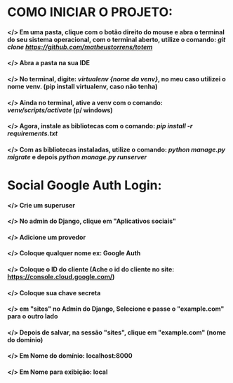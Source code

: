 # COMO INICIAR O PROJETO:
#### </> Em uma pasta, clique com o botão direito do mouse e abra o terminal do seu sistema operacional, com o terminal aberto, utilize o comando: *git clone https://github.com/matheustorrens/totem*
#### </> Abra a pasta na sua IDE
#### </> No terminal, digite: *virtualenv {nome da venv}*, no meu caso utilizei o nome venv. (pip install virtualenv, caso não tenha)
#### </> Ainda no terminal, ative a venv com o comando: *venv/scripts/activate* (p/ windows) 
#### </> Agora, instale as bibliotecas com o comando: *pip install -r requirements.txt*
#### </> Com as bibliotecas instaladas, utilize o comando: *python manage.py migrate* e depois *python manage.py runserver*

# Social Google Auth Login:
#### </> Crie um superuser
#### </> No admin do Django, clique em "Aplicativos sociais"
#### </> Adicione um provedor
#### </> Coloque qualquer nome ex: Google Auth
#### </> Coloque o ID do cliente (Ache o id do cliente no site: https://console.cloud.google.com/)
#### </> Coloque sua chave secreta
#### </> em "sites" no Admin do Django, Selecione e passe o "example.com" para o outro lado
#### </> Depois de salvar, na sessão "sites", clique em "example.com" (nome do dominio)
#### </> Em Nome do domínio: localhost:8000
#### </> Em Nome para exibição: local
